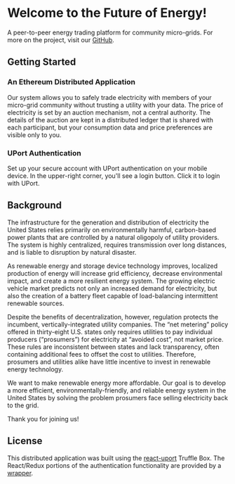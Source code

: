 <h1>Welcome to the Future of Energy!</h1>
<p>A peer-to-peer energy trading platform for community micro-grids. For more on the project, visit our <a href="https://github.com/pswild/p2p-energy-dapp" target="_blank">GitHub</a>.</p>
<h2>Getting Started</h2>
<h3>An Ethereum Distributed Application</h3>
<p>Our system allows you to safely trade electricity with members of your micro-grid community without trusting a utility with your data. The price of electricity is set by an auction mechanism, not a central authority. The details of the auction are kept in a distributed ledger that is shared with each participant, but your consumption data and price preferences are visible only to you.</p>
<h3>UPort Authentication</h3>
<p>Set up your secure account with UPort authentication on your mobile device. In the upper-right corner, you'll see a login button. Click it to login with UPort.</p>
<h2>Background</h2>
<p>The infrastructure for the generation and distribution of electricity the United States relies primarily on environmentally harmful, carbon-based power plants that are controlled by a natural oligopoly of utility providers. The system is highly centralized, requires transmission over long distances, and is liable to disruption by natural disaster.</p>
<p> As renewable energy and storage device technology improves, localized production of energy will increase grid efficiency, decrease environmental impact, and create a more resilient energy system. The growing electric vehicle market predicts not only an increased demand for electricity, but also the creation of a battery fleet capable of load-balancing intermittent renewable sources.</p>
<p>Despite the benefits of decentralization, however, regulation protects the incumbent, vertically-integrated utility companies. The “net metering” policy offered in thirty-eight U.S. states only requires utilities to pay individual producers (“prosumers”) for electricity at “avoided cost”, not market price. These rules are inconsistent between states and lack transparency, often containing additional fees to offset the cost to utilities. Therefore, prosumers and utilities alike have little incentive to invest in renewable energy technology. </p>
<p>We want to make renewable energy more affordable. Our goal is to develop a more efficient, environmentally-friendly, and reliable energy system in the United States by solving the problem prosumers face selling electricity back to the grid.</p>
<p>Thank you for joining us!</p>
<h2>License</h2>
<p>This distributed application was built using the <a href="https://truffleframework.com/boxes/react-uport" target="_blank">react-uport</a> Truffle Box. The React/Redux portions of the authentication functionality are provided by a <a href="https://github.com/mjrussell/redux-auth-wrapper" target="_blank">wrapper</a>.</p>